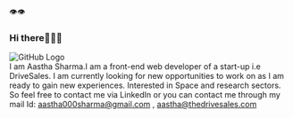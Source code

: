 👁️👁️
### Hi there🙋🏻‍♀️

<!--
**aaztha/aaztha** is a ✨ _special_ ✨ repository because its `README.md` (this file) appears on your GitHub profile.

Here are some ideas to get you started:

- 🔭 I’m currently working on ...
- 🌱 I’m currently learning ...
- 👯 I’m looking to collaborate on ...
- 🤔 I’m looking for help with ...
- 💬 Ask me about ...
- 📫 How to reach me: ...
- 😄 Pronouns: ...
- ⚡ Fun fact: ...
-->
![GitHub Logo](https://encrypted-tbn0.gstatic.com/images?q=tbn%3AANd9GcSdjtZ4Mnk_w3JlyEep_MFU7iG3LdhHpOT_mw&usqp=CAU)
</br>
I am Aastha Sharma.I am a front-end web developer of a start-up i.e DriveSales.
I am currently looking for new opportunities to work on as I am ready to gain new experiences.
Interested in Space and research sectors.
So feel free to contact me via LinkedIn or 
you can contact me through my mail Id:
aastha000sharma@gmail.com , aastha@thedrivesales.com
